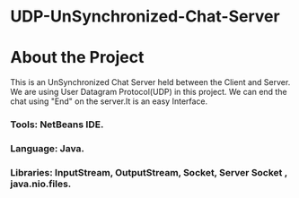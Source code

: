 # UDP-UnSynchronized-Chat-Server
# About the Project
This is an UnSynchronized Chat Server held between the Client and Server. We are using User Datagram Protocol(UDP) in this project. We can end the chat using "End" on the server.It is an easy Interface.

### Tools: NetBeans IDE.

### Language: Java.

### Libraries: InputStream, OutputStream, Socket, Server Socket , java.nio.files.
